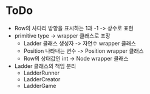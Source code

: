 # ToDo

- Row의 사다리 방향을 표시하는 1과 -1 -> 상수로 표현
- primitive type -> wrapper 클래스로 포장
    - Ladder 클래스 생성자 -> 자연수 wrapper 클래스
    - Position 나타내는 변수 -> Position wrapper 클래스
    - Row의 상태값인 int -> Node wrapper 클래스
- Ladder 클래스의 책임 분리
  - LadderRunner
  - LadderCreator
  - LadderGame